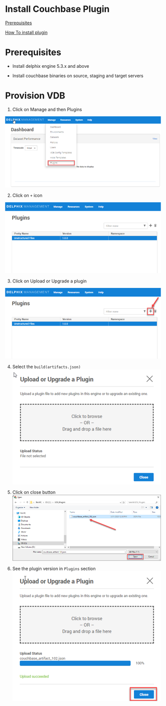 #  Install Couchbase Plugin


[Prerequisites](#prerequisites)

[How To install plugin](#provision-vdb)

 
 
Prerequisites
=============

-   Install delphix engine 5.3.x and above

-   Install couchbase binaries on source, staging and target servers


Provision VDB
=============

1. Click on Manage and then Plugins

![](images/image2.png)

2. Click on `+` icon

![](images/image3.png)

3. Click on Upload or Upgrade a plugin

![](images/image4.png)

4. Select the `build(artifacts.json)` 
![](images/image5.png)

5. Click on close button
![](images/image6.png)

6. See the plugin version in `Plugins` section
![](images/image7.png)

